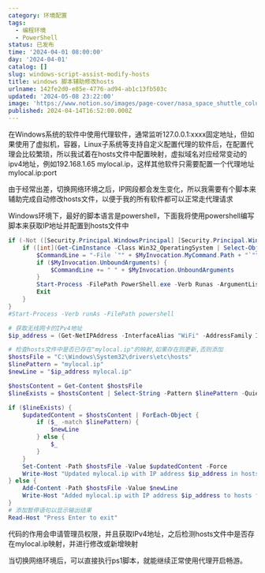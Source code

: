 ```yaml
---
category: 环境配置
tags:
  - 编程环境
  - PowerShell
status: 已发布
time: '2024-04-01 08:00:00'
day: '2024-04-01'
catalog: []
slug: windows-script-assist-modify-hosts
title: windows 脚本辅助修改hosts
urlname: 142fe2d0-e85e-4776-ad94-ab1c13fb503c
updated: '2024-05-08 23:22:00'
image: 'https://www.notion.so/images/page-cover/nasa_space_shuttle_columbia_and_sunrise.jpg'
published: 2024-04-14T16:52:00.000Z
---
```


在Windows系统的软件中使用代理软件，通常监听127.0.0.1:xxxx固定地址，但如果使用了虚拟机，容器，Linux子系统等支持自定义配置代理的软件后，在配置代理会比较繁琐，所以我试着在hosts文件中配置映射，虚拟域名对应经常变动的ipv4地址，例如192.168.1.65 mylocal.ip，这样其他软件只需要配置一个代理地址 mylocal.ip:port


由于经常出差，切换网络环境之后，IP网段都会发生变化，所以我需要有个脚本来辅助完成自动修改hosts文件，以便于我的所有软件都可以正常走代理请求


Windows环境下，最好的脚本语言是powershell，下面我将使用powershell编写脚本来获取IP地址并配置到hosts文件中


```powershell
if (-Not ([Security.Principal.WindowsPrincipal] [Security.Principal.WindowsIdentity]::GetCurrent()).IsInRole([Security.Principal.WindowsBuiltInRole] 'Administrator')) {
    if ([int](Get-CimInstance -Class Win32_OperatingSystem | Select-Object -ExpandProperty BuildNumber) -ge 6000) {
        $CommandLine = "-File `"" + $MyInvocation.MyCommand.Path + "`""
        if ($MyInvocation.UnboundArguments) {
            $CommandLine += " " + $MyInvocation.UnboundArguments
        }
        Start-Process -FilePath PowerShell.exe -Verb Runas -ArgumentList $CommandLine
        Exit
    }
}
#Start-Process -Verb runAs -FilePath powershell

# 获取无线网卡的IPv4地址
$ip_address = (Get-NetIPAddress -InterfaceAlias "WiFi" -AddressFamily IPv4).IPAddress

# 检查hosts文件中是否已存在"mylocal.ip"的映射,如果存在则更新,否则添加
$hostsFile = "C:\Windows\System32\drivers\etc\hosts"
$linePattern = "mylocal.ip"
$newLine = "$ip_address mylocal.ip"

$hostsContent = Get-Content $hostsFile
$lineExists = $hostsContent | Select-String -Pattern $linePattern -Quiet

if ($lineExists) {
    $updatedContent = $hostsContent | ForEach-Object {
        if ($_ -match $linePattern) {
            $newLine
        } else {
            $_
        }
    }
    Set-Content -Path $hostsFile -Value $updatedContent -Force
    Write-Host "Updated mylocal.ip with IP address $ip_address in hosts file."
} else {
    Add-Content -Path $hostsFile -Value $newLine
    Write-Host "Added mylocal.ip with IP address $ip_address to hosts file."
}
# 添加暂停语句以显示输出结果
Read-Host "Press Enter to exit"
```


代码的作用会申请管理员权限，并且获取IPv4地址，之后检测hosts文件中是否存在mylocal.ip映射，并进行修改或新增映射


当切换网络环境后，可以直接执行ps1脚本，就能继续正常使用代理开启畅游。

